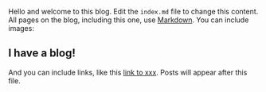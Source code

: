 Hello and welcome to this blog. Edit the `index.md` file to change this content. All pages on the blog, including this one, use [Markdown](https://guides.github.com/features/mastering-markdown/). You can include images:

## I have a blog!

And you can include links, like this [link to xxx](https://www.xxx). Posts will appear after this file. 
